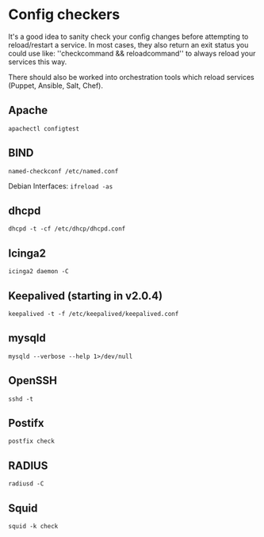 #  Config checkers
It's a good idea to sanity check your config changes before attempting to reload/restart a service.
In most cases, they also return an exit status you could use like: ''checkcommand && reloadcommand'' to always reload your services this way.

There should also be worked into orchestration tools which reload services (Puppet, Ansible, Salt, Chef).

## Apache
`apachectl configtest`

## BIND
`named-checkconf /etc/named.conf`

Debian Interfaces:
`ifreload -as`

## dhcpd
`dhcpd -t -cf /etc/dhcp/dhcpd.conf`

## Icinga2
`icinga2 daemon -C`

## Keepalived (starting in v2.0.4)
`keepalived -t -f /etc/keepalived/keepalived.conf`

## mysqld
`mysqld --verbose --help 1>/dev/null`

## OpenSSH
`sshd -t`

## Postifx
`postfix check`

## RADIUS
`radiusd -C`

## Squid
`squid -k check`

